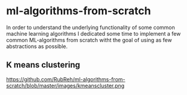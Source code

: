# ml-algorithms-from-scratch
In order to understand the underlying functionality of some common machine learning algorithms I dedicated some time to implement a few common ML-algorithms from scratch witht the goal of using as few abstractions as possible.


## K means clustering
https://github.com/RubReh/ml-algorithms-from-scratch/blob/master/images/kmeanscluster.png
